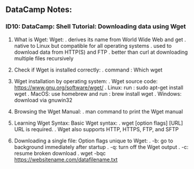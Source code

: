 ## DataCamp Notes:
### ID10: DataCamp: Shell Tutorial: Downloading data using Wget
1. What is Wget:
Wget:
. derives its name from World Wide Web and get
. native to Linux but compatible for all operating systems
. used to download data from HTTP(S) and FTP
. better than curl at downloading multiple files recursively

2. Check if Wget is installed correctly:
. command : Which wget

3. Wget installation by operating system:
. Wget source code: https://www.gnu.org/software/wget/
. Linux: run : sudo apt-get install wget
. MacOS: use homebrew and run : brew install wget
. Windows: download via gnuwin32

4. Browsing the Wget Manual:
. man command to print the Wget manual

5. Learning Wget Syntax:
Basic Wget syntax:
. wget [option flags] [URL]
URL is required.
. Wget also supports HTTP, HTTPS, FTP, and SFTP

6. Downloading a single file:
Option flags unique to Wget:
. -b: go to background immediately after startup
. -q: turn off the Wget output
. -c: resume broken download
. wget -bqc https://websitename.com/datafilename.txt
